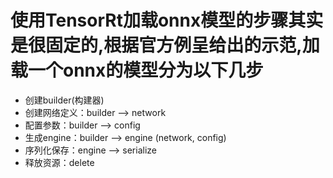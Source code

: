 # 使用TensorRt加载onnx模型的步骤其实是很固定的,根据官方例呈给出的示范,加载一个onnx的模型分为以下几步
- 创建builder(构建器)
- 创建网络定义：builder —> network
- 配置参数：builder —> config
- 生成engine：builder —> engine (network, config)
- 序列化保存：engine —> serialize
- 释放资源：delete

# 
